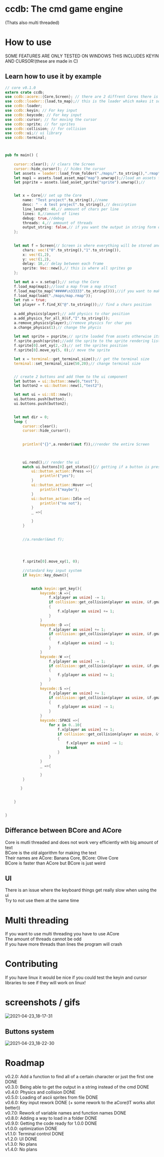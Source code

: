 # ccdb:  The cmd game engine  
(Thats also multi threaded)  
  
# How to use  
  
SOME FEATURES ARE ONLY TESTED ON WINDOWS THIS INCLUDES KEYIN AND CURSOR!(these are made in C)  
  
  
## Learn how to use it by example  
  
  
```rust  
// core v0.1.0
extern crate ccdb;
use ccdb::acore::{Core,Screen}; // there are 2 diffrent Cores there is Core and there is banana both work the same way when talking to them 
use ccdb::loader::{load,to_map};// this is the loader which makes it so you can load a map from file or load a map from string 
use ccdb::loader;
use ccdb::keyin; // For key input
use ccdb::keycode; // For key input
use ccdb::cursor; // for moving the cursor
use ccdb::sprite; // for sprites
use ccdb::collision; // for collision
use ccdb::ui;// ui library 
use ccdb::terminal;



pub fn main() {
    
    cursor::clear(); // clears the Screen
    cursor::hide_cursor(); // hides the cursor
    let assets = loader::load_from_folder("./maps/".to_string(),".rmap".to_string(),".rsprite".to_string()); // get a folder of maps and sprites 
    let map1 = assets.load_asset_map("map").unwrap();//load an assets from the folder struct 
    let psprite = assets.load_asset_sprite("sprite").unwrap();//


    let x = Core{// set up the Core
        name: "Test project".to_string(),//name 
        desc: " - A test project".to_string(),// descirption
        line_lenght: 40,// ammount of chars per line
        lines: 8,//amount of lines
        debug: true,//debug 
        threads: 4,// ammount of threads
        output_string: false,// if you want the output in string form or it just to printed out to the console directly 
    };
    
    
    let mut f = Screen{// Screen is where everything will be stored and how it should be renderd 
        chars: vec!("0".to_string(),"1".to_string()),
        x: vec!(1,2),
        y: vec!(1,2),
        delay: 10,// delay between each frame
        sprite: Vec::new(),// this is where all sprites go
    };
    
    let mut a = x.setup();// setup the Core
    f.load_map(map1);//load a map from a map struct 
    f.load_map(to_map("#####\n33333".to_string()));//if you want to make a map out of a string 
    f.load_map(load("./maps/map.rmap"));
    let run = true;
    let player = f.find_X("@".to_string());// find a chars position
    
    a.add_physics(player);// add physics to char position
    a.add_physics_for_all_X(&f,"I".to_string());
    a.remove_physics(player);//remove physics for char pos
    a.change_physics(1);// change the phycis 
    
    let mut sprite = psprite;// sprite loaded from assets otherwise its sprite::load("./maps/sprite.rsprite");
    f.sprite.push(sprite);//add the sprite to the sprite rendering list 
    f.sprite[0].set_xy(2,-2);// set the sprites position
    f.sprite[0].move_xy(5, 0);// move the sprite

    let x = terminal::get_terminal_size();// get the terminal size
    terminal::set_terminal_size(50,20);// change terminal size


    // create 2 buttons and add them to the ui component 
    let button = ui::button::new(0,"test");
    let button2 = ui::button::new(1,"test2");

    let mut ui = ui::UI::new();
    ui.buttons.push(button);
    ui.buttons.push(button2);
    

    let mut dir = 0;
    loop {
        cursor::clear();
        cursor::hide_cursor();
   
        
        println!("{}",a.render(&mut f));//render the entire Screen

        
        
        ui.rend();// render the ui
        match ui.buttons[0].get_status(){// getting if a button is pressed down or hoverd over or not 
            ui::button_action::Press =>{
                println!("yes");
            }
            ui::button_action::Hover =>{
                println!("maybe");
            }
            ui::button_action::Idle =>{
                println!("no not");
            }
            _ =>{

            }
        }
        
        
        //a.render(&mut f);

       
        

        f.sprite[0].move_xy(1, 0);
        
        //standard key input system
        if keyin::key_down(){

        
            match keyin::get_key(){
                keycode::A =>{
                    f.x[player as usize] -= 1;
                    if collision::get_collision(player as usize, &f.gmap())//how to get the collision must pass in the Screen
                    {
                        f.x[player as usize] += 1;
                    }
                }
                keycode::D =>{
                    f.x[player as usize] += 1;
                    if collision::get_collision(player as usize, &f.gmap())
                    {
                        f.x[player as usize] -= 1;
                    }
                }
                keycode::W =>{
                    f.y[player as usize] -= 1;
                    if collision::get_collision(player as usize, &f.gmap())
                    {
                        f.y[player as usize] += 1;
                    }
                }
                keycode::S =>{
                    f.y[player as usize] += 1;
                    if collision::get_collision(player as usize, &f.gmap())
                    {
                        f.y[player as usize] -= 1;
                    }
                }
                keycode::SPACE =>{
                    for x in 0..10{
                        f.x[player as usize] += 1;
                        if collision::get_collision(player as usize, &f.gmap())
                        {
                            f.x[player as usize] -= 1;
                            break
                        }
                    }   
                }
                _ =>{

                }
        }   
        
       }
      

    }

  
}


```  
  
## Differance between BCore and ACore  
Core is mutli threaded and does not work very efficiently with big amount of text  
BCore is the old algorithm for making the text  
Their names are ACore: Banana Core, BCore: Olive Core  
BCore is faster than ACore but BCore is just weird  

## UI  
There is an issue where the keyboard things get really slow when using the ui    
Try to not use them at the same time  
  
# Multi threading  
If you want to use multi threading you have to use ACore  
The amount of threads cannot be odd  
If you have more threads than lines the program will crash  
  
# Contributing  
If you have linux it would be nice if you could test the keyin and cursor libraries to see if they will work on linux!  
  
  
  
# screenshots / gifs

![2021-04-23_18-17-31](https://user-images.githubusercontent.com/32799244/115900503-508a7900-a460-11eb-8bac-21ee4e9658d7.gif)

## Buttons system
![2021-04-23_18-22-30](https://user-images.githubusercontent.com/32799244/115901069-035ad700-a461-11eb-906b-976c37b09f4a.gif)

  

# Roadmap  
v0.2.0: Add a function to find all of a certain character or just the first one  DONE  
v0.3.0: Being able to get the output in a string instead of the cmd   DONE  
v0.4.0: Physics and collision  DONE  
v0.5.0: Loading of ascii sprites from file  DONE  
v0.6.0: Key input rework  DONE (+ some rework to the aCore(IT works allot better))  
v0.7.0: Rework of variable names and function names  DONE  
v0.8.0: Adding a way to load in a folder  DONE  
v0.9.0: Getting the code ready for 1.0.0  DONE  
v1.0.0: optimization  DONE  
v1.1.0: Terminal control  DONE  
v1.2.0: UI DONE  
v1.3.0: No plans  
v1.4.0: No plans  
